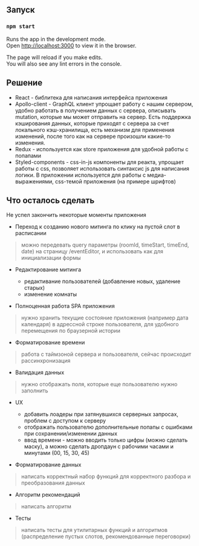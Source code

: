 ## Запуск

### `npm start`

Runs the app in the development mode.<br>
Open [http://localhost:3000](http://localhost:3000) to view it in the browser.

The page will reload if you make edits.<br>
You will also see any lint errors in the console.



## Решение
- React - библитека для написания интерфейса приложения
- Apollo-client - GraphQL клиент упрощает работу с нашим сервером, удобно работать в получением данных с сервера, описывать mutation, которые мы может отправить на сервер. Есть поддержка кэширования данных, которые приходят с сервера за счет локального кэш-хранилища, есть механизм для применения изменений, после того как на сервере произошли какие-то изменения.
- Redux - используется как store приложения для удобной работы с попапами 
- Styled-components - css-in-js компоненты для реакта, упрощает работы с css, позволяет использовать синтаксис js для написания логики. В приложении используется для работы с медиа-выражениями, css-темой приложения (на примере шрифтов)

## Что осталось сделать
Не успел закончить некоторые моменты приложения

- Переход к созданию нового митинга по клику на пустой слот в расписании 
> можно передевать query параметры (roomId, timeStart, timeEnd, date) на страницу /eventEditor, и использовать как для инициализации формы

- Редактирование митинга
  - редактивание пользователей (добавление новых, удаление старых)
  - изменение комнаты 

- Полноценная работа SPA приложения 
> нужно хранить текущие состояние приложения (например дата календаря) в адрессной строке пользователя, для удобного перемещения по браузерной истории

- Форматирование времени
> работа с таймзоной сервера и пользователя, сейчас происходит рассинхронизация 

- Валидация данных
> нужно отображать поля, которые еще пользователю нужно заполнить 

- UX
  - добавить лоадеры при затянувшихся серверных запросах, проблем с доступом к серверу
  - отображать пользователю дополнительные попапы с ошибками при сохранении/изменении данных
  - ввод времени - можно вводить только цифры (можно сделать маску), а можно сделать дропдаун с рабочими часами и минутами (00, 15, 30, 45)

- Форматирование данных
> написать корректный набор функций для корректного разбора и преобразования данных 

- Алгоритм рекомендаций
> написать алгоритм

- Тесты
> написать тесты для утилитарных функций и алгоритмов (распределение пустых слотов, рекомендованные переговорки)
